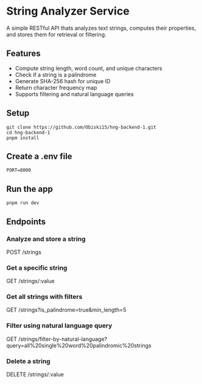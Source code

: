 # String Analyzer Service

A simple RESTful API thats analyzes text strings, computes their properties, and stores them for retrieval or filtering.


## Features

- Compute string length, word count, and unique characters  
- Check if a string is a palindrome  
- Generate SHA-256 hash for unique ID  
- Return character frequency map  
- Supports filtering and natural language queries  


## Setup

```
git clone https://github.com/Obiski15/hng-backend-1.git
cd hng-backend-1
pnpm install
```

## Create a .env file
```
PORT=8000
```

## Run the app
```
pnpm run dev
```

## Endpoints

### Analyze and store a string
POST /strings

### Get a specific string
GET /strings/:value

### Get all strings with filters
GET /strings?is_palindrome=true&min_length=5

### Filter using natural language query
GET /strings/filter-by-natural-language?query=all%20single%20word%20palindromic%20strings

### Delete a string
DELETE /strings/:value

